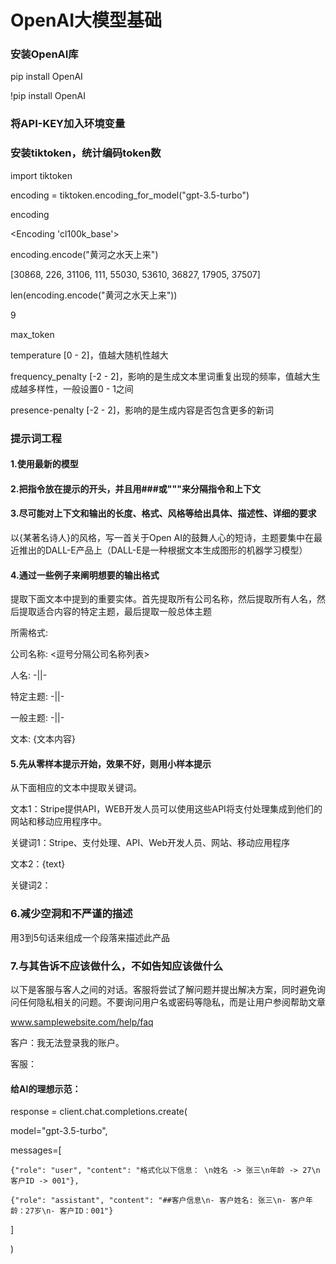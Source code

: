 # OpenAI大模型基础

### 安装OpenAI库
pip install OpenAI

!pip install OpenAI

### 将API-KEY加入环境变量

### 安装tiktoken，统计编码token数
import tiktoken

encoding = tiktoken.encoding_for_model("gpt-3.5-turbo")

encoding

<Encoding 'cl100k_base'>

encoding.encode("黄河之水天上来")

[30868, 226, 31106, 111, 55030, 53610, 36827, 17905, 37507]

len(encoding.encode("黄河之水天上来"))

9

max_token

temperature [0 - 2]，值越大随机性越大

frequency_penalty [-2 - 2]，影响的是生成文本里词重复出现的频率，值越大生成越多样性，一般设置0 - 1之间

presence-penalty [-2 - 2]，影响的是生成内容是否包含更多的新词

### 提示词工程
#### 1.使用最新的模型
#### 2.把指令放在提示的开头，并且用###或"""来分隔指令和上下文
#### 3.尽可能对上下文和输出的长度、格式、风格等给出具体、描述性、详细的要求
以{某著名诗人}的风格，写一首关于Open AI的鼓舞人心的短诗，主题要集中在最近推出的DALL-E产品上（DALL-E是一种根据文本生成图形的机器学习模型）
#### 4.通过一些例子来阐明想要的输出格式
提取下面文本中提到的重要实体。首先提取所有公司名称，然后提取所有人名，然后提取适合内容的特定主题，最后提取一般总体主题

所需格式:

公司名称: <逗号分隔公司名称列表>

人名: -||-

特定主题: -||-

一般主题: -||-

文本: {文本内容}

#### 5.先从零样本提示开始，效果不好，则用小样本提示
从下面相应的文本中提取关键词。

文本1：Stripe提供API，WEB开发人员可以使用这些API将支付处理集成到他们的网站和移动应用程序中。

关键词1：Stripe、支付处理、API、Web开发人员、网站、移动应用程序

文本2：{text}

关键词2：

### 6.减少空洞和不严谨的描述
用3到5句话来组成一个段落来描述此产品

### 7.与其告诉不应该做什么，不如告知应该做什么
以下是客服与客人之间的对话。客服将尝试了解问题并提出解决方案，同时避免询问任何隐私相关的问题。不要询问用户名或密码等隐私，而是让用户参阅帮助文章

www.samplewebsite.com/help/faq

客户：我无法登录我的账户。

客服：

#### 给AI的理想示范：
response = client.chat.completions.create(

  model="gpt-3.5-turbo",
  
  messages=[
  
    {"role": "user", "content": "格式化以下信息： \n姓名 -> 张三\n年龄 -> 27\n客户ID -> 001"},
    
    {"role": "assistant", "content": "##客户信息\n- 客户姓名: 张三\n- 客户年龄：27岁\n- 客户ID：001"}
    
  ]
  
)
